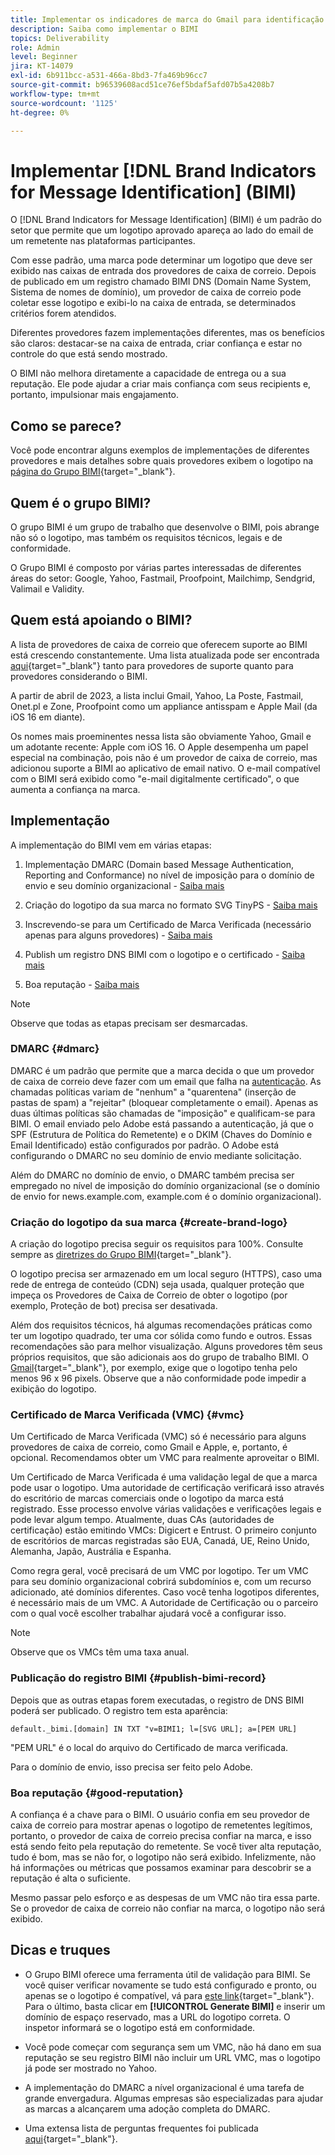 ```yaml
---
title: Implementar os indicadores de marca do Gmail para identificação de mensagem (BIMI)
description: Saiba como implementar o BIMI
topics: Deliverability
role: Admin
level: Beginner
jira: KT-14079
exl-id: 6b911bcc-a531-466a-8bd3-7fa469b96cc7
source-git-commit: b96539608acd51ce76ef5bdaf5afd07b5a4208b7
workflow-type: tm+mt
source-wordcount: '1125'
ht-degree: 0%

---
```


# Implementar [!DNL Brand Indicators for Message Identification] (BIMI)

O [!DNL Brand Indicators for Message Identification] (BIMI) é um padrão do setor que permite que um logotipo aprovado apareça ao lado do email de um remetente nas plataformas participantes.

Com esse padrão, uma marca pode determinar um logotipo que deve ser exibido nas caixas de entrada dos provedores de caixa de correio. Depois de publicado em um registro chamado BIMI DNS (Domain Name System, Sistema de nomes de domínio), um provedor de caixa de correio pode coletar esse logotipo e exibi-lo na caixa de entrada, se determinados critérios forem atendidos.

Diferentes provedores fazem implementações diferentes, mas os benefícios são claros: destacar-se na caixa de entrada, criar confiança e estar no controle do que está sendo mostrado.

O BIMI não melhora diretamente a capacidade de entrega ou a sua reputação. Ele pode ajudar a criar mais confiança com seus recipients e, portanto, impulsionar mais engajamento.

## Como se parece?

Você pode encontrar alguns exemplos de implementações de diferentes provedores e mais detalhes sobre quais provedores exibem o logotipo na [página do Grupo BIMI](https://bimigroup.org/where-is-my-bimi-logo-displayed/){target="_blank"}.

## Quem é o grupo BIMI?

O grupo BIMI é um grupo de trabalho que desenvolve o BIMI, pois abrange não só o logotipo, mas também os requisitos técnicos, legais e de conformidade.

O Grupo BIMI é composto por várias partes interessadas de diferentes áreas do setor: Google, Yahoo, Fastmail, Proofpoint, Mailchimp, Sendgrid, Valimail e Validity.

## Quem está apoiando o BIMI?

A lista de provedores de caixa de correio que oferecem suporte ao BIMI está crescendo constantemente. Uma lista atualizada pode ser encontrada [aqui](https://bimigroup.org/bimi-infographic/){target="_blank"} tanto para provedores de suporte quanto para provedores considerando o BIMI.

A partir de abril de 2023, a lista inclui Gmail, Yahoo, La Poste, Fastmail, Onet.pl e Zone, Proofpoint como um appliance antisspam e Apple Mail (da iOS 16 em diante).

Os nomes mais proeminentes nessa lista são obviamente Yahoo, Gmail e um adotante recente: Apple com iOS 16. O Apple desempenha um papel especial na combinação, pois não é um provedor de caixa de correio, mas adicionou suporte a BIMI ao aplicativo de email nativo. O e-mail compatível com o BIMI será exibido como &quot;e-mail digitalmente certificado&quot;, o que aumenta a confiança na marca.

## Implementação

A implementação do BIMI vem em várias etapas:

1. Implementação DMARC (Domain based Message Authentication, Reporting and Conformance) no nível de imposição para o domínio de envio e seu domínio organizacional - [Saiba mais](#dmarc)

1. Criação do logotipo da sua marca no formato SVG TinyPS - [Saiba mais](#create-brand-logo)

1. Inscrevendo-se para um Certificado de Marca Verificada (necessário apenas para alguns provedores) - [Saiba mais](#vmc)

1. Publish um registro DNS BIMI com o logotipo e o certificado - [Saiba mais](#publish-bimi-record)

1. Boa reputação - [Saiba mais](#good-reputation)

>[!NOTE]
>
>Observe que todas as etapas precisam ser desmarcadas.


### DMARC {#dmarc}

DMARC é um padrão que permite que a marca decida o que um provedor de caixa de correio deve fazer com um email que falha na [autenticação](../additional-resources/authentication.md). As chamadas políticas variam de &quot;nenhum&quot; a &quot;quarentena&quot; (inserção de pastas de spam) a &quot;rejeitar&quot; (bloquear completamente o email). Apenas as duas últimas políticas são chamadas de &quot;imposição&quot; e qualificam-se para BIMI. O email enviado pelo Adobe está passando a autenticação, já que o SPF (Estrutura de Política do Remetente) e o DKIM (Chaves do Domínio e Email Identificado) estão configurados por padrão. O Adobe está configurando o DMARC no seu domínio de envio mediante solicitação.

Além do DMARC no domínio de envio, o DMARC também precisa ser empregado no nível de imposição do domínio organizacional (se o domínio de envio for news.example.com, example.com é o domínio organizacional).

### Criação do logotipo da sua marca {#create-brand-logo}

A criação do logotipo precisa seguir os requisitos para 100%. Consulte sempre as [diretrizes do Grupo BIMI](https://bimigroup.org/creating-bimi-svg-logo-files/){target="_blank"}.

O logotipo precisa ser armazenado em um local seguro (HTTPS), caso uma rede de entrega de conteúdo (CDN) seja usada, qualquer proteção que impeça os Provedores de Caixa de Correio de obter o logotipo (por exemplo, Proteção de bot) precisa ser desativada.

Além dos requisitos técnicos, há algumas recomendações práticas como ter um logotipo quadrado, ter uma cor sólida como fundo e outros. Essas recomendações são para melhor visualização. Alguns provedores têm seus próprios requisitos, que são adicionais aos do grupo de trabalho BIMI. O [Gmail](https://support.google.com/a/answer/10911027?sjid=903725605955621707-EU){target="_blank"}, por exemplo, exige que o logotipo tenha pelo menos 96 x 96 pixels.
Observe que a não conformidade pode impedir a exibição do logotipo.

### Certificado de Marca Verificada (VMC) {#vmc}

Um Certificado de Marca Verificada (VMC) só é necessário para alguns provedores de caixa de correio, como Gmail e Apple, e, portanto, é opcional. Recomendamos obter um VMC para realmente aproveitar o BIMI.

Um Certificado de Marca Verificada é uma validação legal de que a marca pode usar o logotipo. Uma autoridade de certificação verificará isso através do escritório de marcas comerciais onde o logotipo da marca está registrado. Esse processo envolve várias validações e verificações legais e pode levar algum tempo. Atualmente, duas CAs (autoridades de certificação) estão emitindo VMCs: Digicert e Entrust. O primeiro conjunto de escritórios de marcas registradas são EUA, Canadá, UE, Reino Unido, Alemanha, Japão, Austrália e Espanha.

Como regra geral, você precisará de um VMC por logotipo. Ter um VMC para seu domínio organizacional cobrirá subdomínios e, com um recurso adicionado, até domínios diferentes. Caso você tenha logotipos diferentes, é necessário mais de um VMC. A Autoridade de Certificação ou o parceiro com o qual você escolher trabalhar ajudará você a configurar isso.

>[!NOTE]
>
>Observe que os VMCs têm uma taxa anual.

### Publicação do registro BIMI {#publish-bimi-record}

Depois que as outras etapas forem executadas, o registro de DNS BIMI poderá ser publicado. O registro tem esta aparência:

```
default._bimi.[domain] IN TXT "v=BIMI1; l=[SVG URL]; a=[PEM URL]
```

&quot;PEM URL&quot; é o local do arquivo do Certificado de marca verificada.

Para o domínio de envio, isso precisa ser feito pelo Adobe.

### Boa reputação {#good-reputation}

A confiança é a chave para o BIMI. O usuário confia em seu provedor de caixa de correio para mostrar apenas o logotipo de remetentes legítimos, portanto, o provedor de caixa de correio precisa confiar na marca, e isso está sendo feito pela reputação do remetente. Se você tiver alta reputação, tudo é bom, mas se não for, o logotipo não será exibido. Infelizmente, não há informações ou métricas que possamos examinar para descobrir se a reputação é alta o suficiente.

Mesmo passar pelo esforço e as despesas de um VMC não tira essa parte. Se o provedor de caixa de correio não confiar na marca, o logotipo não será exibido.

## Dicas e truques

* O Grupo BIMI oferece uma ferramenta útil de validação para BIMI. Se você quiser verificar novamente se tudo está configurado e pronto, ou apenas se o logotipo é compatível, vá para [este link](https://bimigroup.org/bimi-generator/){target="_blank"}. Para o último, basta clicar em **[!UICONTROL Generate BIMI]** e inserir um domínio de espaço reservado, mas a URL do logotipo correta. O inspetor informará se o logotipo está em conformidade.

* Você pode começar com segurança sem um VMC, não há dano em sua reputação se seu registro BIMI não incluir um URL VMC, mas o logotipo já pode ser mostrado no Yahoo.

* A implementação do DMARC a nível organizacional é uma tarefa de grande envergadura. Algumas empresas são especializadas para ajudar as marcas a alcançarem uma adoção completa do DMARC.

* Uma extensa lista de perguntas frequentes foi publicada [aqui](https://bimigroup.org/faqs-for-senders-esps/){target="_blank"}.
